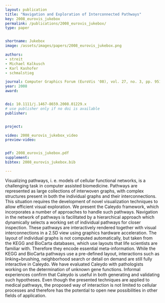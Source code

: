 ```yaml
---
layout: publication
title: "Navigation and Exploration of Interconnected Pathways"
key: 2008_eurovis_jukebox
permalink: /publications/2008_eurovis_jukebox/
type: paper


shortname: Jukebox
image: /assets/images/papers/2008_eurovis_jukebox.png

authors:
- streit
- Michael Kalkusch
- Karl Kashofer
- schmalstieg

journal: Computer Graphics Forum (EuroVis '08), vol. 27, no. 3, pp. 951-958(8)
year: 2008
award: 


doi: 10.1111/j.1467-8659.2008.01229.x
# use publisher only if no doi is available
publisher: 


project:

video: 2008_eurovis_jukebox_video
preview-video:


pdf: 2008_eurovis_jukebox.pdf
supplement:
bibtex: 2008_eurovis_jukebox.bib

---
```


Visualizing pathways, i. e. models of cellular functional networks, is a challenging task in computer assisted biomedicine. Pathways are represented as large collections of interwoven graphs, with complex structures present in both the individual graphs and their interconnections. This situation requires the development of novel visualization techniques to allow efficient visual exploration. We present the Caleydo framework, which incorporates a number of approaches to handle such pathways. Navigation in the network of pathways is facilitated by a hierarchical approach which dynamically selects a working set of individual pathways for closer inspection. These pathways are interactively rendered together with visual interconnections in a 2.5D view using graphics hardware acceleration. The layout of individual graphs is not computed automatically, but taken from the KEGG and BioCarta databases, which use layouts that life scientists are familiar with. Therefore they encode essential meta-information. While the KEGG and BioCarta pathways use a pre-defined layout, interactions such as linking+brushing, neighborhood search or detail on demand are still fully interactive in Caleydo. We have evaluated Caleydo with pathologists working on the determination of unknown gene functions. Informal experiences confirm that Caleydo is useful in both generating and validating such hypotheses. Even though the presented techniques are applied to medical pathways, the proposed way of interaction is not limited to cellular processes and therefore has the potential to open new possibilities in other fields of application.


